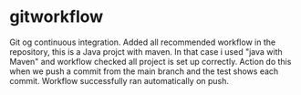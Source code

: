 # gitworkflow
Git og continuous integration.
Added all recommended workflow in the repository, this is a Java projct with maven. 
In that case i used "java with Maven" and workflow checked all project is set up correctly. Action do this when we push a commit from the main branch and the test shows each commit.
Workflow successfully ran automatically on push.
